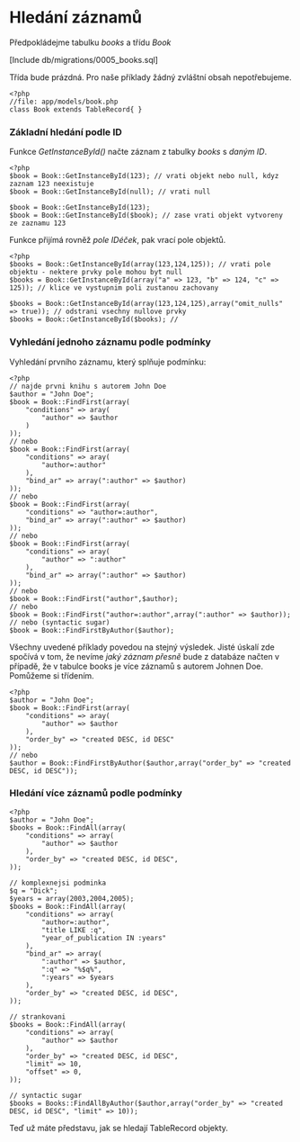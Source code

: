 Hledání záznamů
===============

Předpokládejme tabulku _books_ a třídu _Book_

[Include db/migrations/0005_books.sql]

Třída bude prázdná. Pro naše příklady žádný zvláštní obsah nepotřebujeme.

	<?php
	//file: app/models/book.php
	class Book extends TableRecord{ }

### Základní hledání podle ID

Funkce _GetInstanceById()_ načte záznam z tabulky _books_ s _daným ID_.

	<?php
	$book = Book::GetInstanceById(123); // vrati objekt nebo null, kdyz zaznam 123 neexistuje
	$book = Book::GetInstanceById(null); // vrati null
	
	$book = Book::GetInstanceById(123);
	$book = Book::GetInstanceById($book); // zase vrati objekt vytvoreny ze zaznamu 123

Funkce přijímá rovněž _pole IDéček_, pak vrací pole objektů.

	<?php
	$books = Book::GetInstanceById(array(123,124,125)); // vrati pole objektu - nektere prvky pole mohou byt null
	$books = Book::GetInstanceById(array("a" => 123, "b" => 124, "c" => 125)); // klice ve vystupnim poli zustanou zachovany

	$books = Book::GetInstanceById(array(123,124,125),array("omit_nulls" => true)); // odstrani vsechny nullove prvky
	$books = Book::GetInstanceById($books); //

### Vyhledání jednoho záznamu podle podmínky

Vyhledání prvního záznamu, který splňuje podmínku:

	<?php
	// najde prvni knihu s autorem John Doe
	$author = "John Doe";
	$book = Book::FindFirst(array(
		"conditions" => aray(
			"author" => $author
		)
	));
	// nebo
	$book = Book::FindFirst(array(
		"conditions" => aray(
			"author=:author"
		),
		"bind_ar" => array(":author" => $author)
	));
	// nebo
	$book = Book::FindFirst(array(
		"conditions" => "author=:author",
		"bind_ar" => array(":author" => $author)
	));
	// nebo
	$book = Book::FindFirst(array(
		"conditions" => aray(
			"author" => ":author"
		),
		"bind_ar" => array(":author" => $author)
	));
	// nebo
	$book = Book::FindFirst("author",$author);
	// nebo
	$book = Book::FindFirst("author=:author",array(":author" => $author));
	// nebo (syntactic sugar)
	$book = Book::FindFirstByAuthor($author);

Všechny uvedené příklady povedou na stejný výsledek. Jisté úskalí zde spočívá v tom, že nevíme _jaký záznam přesně_ bude z databáze načten v případě, že v tabulce books je více záznamů s autorem Johnen Doe. Pomůžeme si třídením.

	<?php
	$author = "John Doe";
	$book = Book::FindFirst(array(
		"conditions" => aray(
			"author" => $author
		),
		"order_by" => "created DESC, id DESC"
	));
	// nebo
	$author = Book::FindFirstByAuthor($author,array("order_by" => "created DESC, id DESC"));

### Hledání více záznamů podle podmínky

	<?php
	$author = "John Doe";
	$books = Book::FindAll(array(
		"conditions" => array(
			"author" => $author
		),
		"order_by" => "created DESC, id DESC",
	));

	// komplexnejsi podminka
	$q = "Dick";
	$years = array(2003,2004,2005);
	$books = Book::FindAll(array(
		"conditions" => array(
			"author=:author",
			"title LIKE :q",
			"year_of_publication IN :years"
		),
		"bind_ar" => array(
			":author" => $author,
			":q" => "%$q%",
			":years" => $years
		),
		"order_by" => "created DESC, id DESC",
	));

	// strankovani
	$books = Book::FindAll(array(
		"conditions" => array(
			"author" => $author
		),
		"order_by" => "created DESC, id DESC",
		"limit" => 10,
		"offset" => 0,
	));

	// syntactic sugar
	$books = Books::FindAllByAuthor($author,array("order_by" => "created DESC, id DESC", "limit" => 10));

Teď už máte představu, jak se hledají TableRecord objekty.
